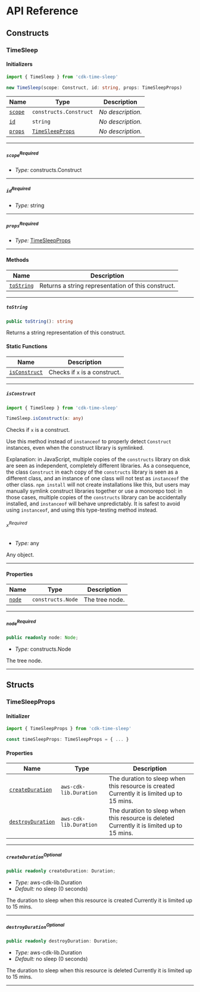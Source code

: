 # API Reference <a name="API Reference" id="api-reference"></a>

## Constructs <a name="Constructs" id="Constructs"></a>

### TimeSleep <a name="TimeSleep" id="cdk-time-sleep.TimeSleep"></a>

#### Initializers <a name="Initializers" id="cdk-time-sleep.TimeSleep.Initializer"></a>

```typescript
import { TimeSleep } from 'cdk-time-sleep'

new TimeSleep(scope: Construct, id: string, props: TimeSleepProps)
```

| **Name** | **Type** | **Description** |
| --- | --- | --- |
| <code><a href="#cdk-time-sleep.TimeSleep.Initializer.parameter.scope">scope</a></code> | <code>constructs.Construct</code> | *No description.* |
| <code><a href="#cdk-time-sleep.TimeSleep.Initializer.parameter.id">id</a></code> | <code>string</code> | *No description.* |
| <code><a href="#cdk-time-sleep.TimeSleep.Initializer.parameter.props">props</a></code> | <code><a href="#cdk-time-sleep.TimeSleepProps">TimeSleepProps</a></code> | *No description.* |

---

##### `scope`<sup>Required</sup> <a name="scope" id="cdk-time-sleep.TimeSleep.Initializer.parameter.scope"></a>

- *Type:* constructs.Construct

---

##### `id`<sup>Required</sup> <a name="id" id="cdk-time-sleep.TimeSleep.Initializer.parameter.id"></a>

- *Type:* string

---

##### `props`<sup>Required</sup> <a name="props" id="cdk-time-sleep.TimeSleep.Initializer.parameter.props"></a>

- *Type:* <a href="#cdk-time-sleep.TimeSleepProps">TimeSleepProps</a>

---

#### Methods <a name="Methods" id="Methods"></a>

| **Name** | **Description** |
| --- | --- |
| <code><a href="#cdk-time-sleep.TimeSleep.toString">toString</a></code> | Returns a string representation of this construct. |

---

##### `toString` <a name="toString" id="cdk-time-sleep.TimeSleep.toString"></a>

```typescript
public toString(): string
```

Returns a string representation of this construct.

#### Static Functions <a name="Static Functions" id="Static Functions"></a>

| **Name** | **Description** |
| --- | --- |
| <code><a href="#cdk-time-sleep.TimeSleep.isConstruct">isConstruct</a></code> | Checks if `x` is a construct. |

---

##### `isConstruct` <a name="isConstruct" id="cdk-time-sleep.TimeSleep.isConstruct"></a>

```typescript
import { TimeSleep } from 'cdk-time-sleep'

TimeSleep.isConstruct(x: any)
```

Checks if `x` is a construct.

Use this method instead of `instanceof` to properly detect `Construct`
instances, even when the construct library is symlinked.

Explanation: in JavaScript, multiple copies of the `constructs` library on
disk are seen as independent, completely different libraries. As a
consequence, the class `Construct` in each copy of the `constructs` library
is seen as a different class, and an instance of one class will not test as
`instanceof` the other class. `npm install` will not create installations
like this, but users may manually symlink construct libraries together or
use a monorepo tool: in those cases, multiple copies of the `constructs`
library can be accidentally installed, and `instanceof` will behave
unpredictably. It is safest to avoid using `instanceof`, and using
this type-testing method instead.

###### `x`<sup>Required</sup> <a name="x" id="cdk-time-sleep.TimeSleep.isConstruct.parameter.x"></a>

- *Type:* any

Any object.

---

#### Properties <a name="Properties" id="Properties"></a>

| **Name** | **Type** | **Description** |
| --- | --- | --- |
| <code><a href="#cdk-time-sleep.TimeSleep.property.node">node</a></code> | <code>constructs.Node</code> | The tree node. |

---

##### `node`<sup>Required</sup> <a name="node" id="cdk-time-sleep.TimeSleep.property.node"></a>

```typescript
public readonly node: Node;
```

- *Type:* constructs.Node

The tree node.

---


## Structs <a name="Structs" id="Structs"></a>

### TimeSleepProps <a name="TimeSleepProps" id="cdk-time-sleep.TimeSleepProps"></a>

#### Initializer <a name="Initializer" id="cdk-time-sleep.TimeSleepProps.Initializer"></a>

```typescript
import { TimeSleepProps } from 'cdk-time-sleep'

const timeSleepProps: TimeSleepProps = { ... }
```

#### Properties <a name="Properties" id="Properties"></a>

| **Name** | **Type** | **Description** |
| --- | --- | --- |
| <code><a href="#cdk-time-sleep.TimeSleepProps.property.createDuration">createDuration</a></code> | <code>aws-cdk-lib.Duration</code> | The duration to sleep when this resource is created Currently it is limited up to 15 mins. |
| <code><a href="#cdk-time-sleep.TimeSleepProps.property.destroyDuration">destroyDuration</a></code> | <code>aws-cdk-lib.Duration</code> | The duration to sleep when this resource is deleted Currently it is limited up to 15 mins. |

---

##### `createDuration`<sup>Optional</sup> <a name="createDuration" id="cdk-time-sleep.TimeSleepProps.property.createDuration"></a>

```typescript
public readonly createDuration: Duration;
```

- *Type:* aws-cdk-lib.Duration
- *Default:* no sleep (0 seconds)

The duration to sleep when this resource is created Currently it is limited up to 15 mins.

---

##### `destroyDuration`<sup>Optional</sup> <a name="destroyDuration" id="cdk-time-sleep.TimeSleepProps.property.destroyDuration"></a>

```typescript
public readonly destroyDuration: Duration;
```

- *Type:* aws-cdk-lib.Duration
- *Default:* no sleep (0 seconds)

The duration to sleep when this resource is deleted Currently it is limited up to 15 mins.

---



